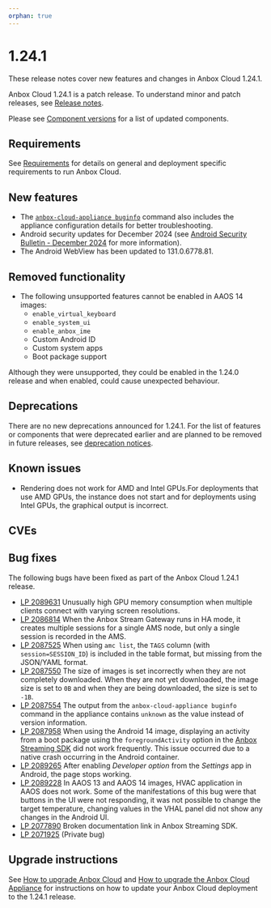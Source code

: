 ```yaml
---
orphan: true
---
```

# 1.24.1

These release notes cover new features and changes in Anbox Cloud 1.24.1.

Anbox Cloud 1.24.1 is a patch release. To understand minor and patch releases, see [Release notes](https://documentation.ubuntu.com/anbox-cloud/en/latest/reference/release-notes/release-notes).

Please see [Component versions](https://documentation.ubuntu.com/anbox-cloud/en/latest/reference/component-versions/) for a list of updated components.

## Requirements

See [Requirements](https://documentation.ubuntu.com/anbox-cloud/en/latest/reference/requirements/) for details on general and deployment specific requirements to run Anbox Cloud.

## New features

* The [`anbox-cloud-appliance buginfo`](https://documentation.ubuntu.com/anbox-cloud/en/latest/reference/cmd-ref/appliance/anbox-cloud-appliance_buginfo/) command also includes the appliance configuration details for better troubleshooting.<!--AC-2893-->
* Android security updates for December 2024 (see [Android Security Bulletin - December 2024](https://source.android.com/docs/security/bulletin/2024-12-01) for more information).
* The Android WebView has been updated to 131.0.6778.81.<!--AC-2985-->

## Removed functionality

* The following unsupported features cannot be enabled in AAOS 14 images:<!--AC-2849-->
  - `enable_virtual_keyboard`
  - `enable_system_ui`
  - `enable_anbox_ime`
  - Custom Android ID
  - Custom system apps
  - Boot package support

Although they were unsupported, they could be enabled in the 1.24.0 release and when enabled, could cause unexpected behaviour.

## Deprecations

There are no new deprecations announced for 1.24.1. For the list of features or components that were deprecated earlier and are planned to be removed in future releases, see [deprecation notices](https://documentation.ubuntu.com/anbox-cloud/en/latest/reference/deprecation-notices/).

## Known issues

* Rendering does not work for AMD and Intel GPUs.For deployments that use AMD GPUs, the instance does not start and for deployments using Intel GPUs, the graphical output is incorrect.<!--AC-2963-->

## CVEs

<!--Add security vulnerabilities addressed-->

## Bug fixes

The following bugs have been fixed as part of the Anbox Cloud 1.24.1 release.

* [LP 2089631](https://bugs.launchpad.net/anbox-cloud/+bug/2089631) Unusually high GPU memory consumption when multiple clients connect with varying screen resolutions.<!--AC-2988-->
* [LP 2086814](https://bugs.launchpad.net/anbox-cloud/+bug/2086814) When the Anbox Stream Gateway runs in HA mode, it creates multiple sessions for a single AMS node, but only a single session is recorded in the AMS.<!--AC-2866-->
* [LP 2087525](https://bugs.launchpad.net/anbox-cloud/+bug/2087525) When using `amc list`, the `TAGS` column (with `session=SESSION_ID`) is included in the table format, but missing from the JSON/YAML format.<!--AC-2890-->
* [LP 2087550](https://bugs.launchpad.net/anbox-cloud/+bug/2087550) The size of images is set incorrectly when they are not completely downloaded. When they are not yet downloaded, the image size is set to `0B` and when they are being downloaded, the size is set to `-1B`.<!--AC-2891-->
* [LP 2087554](https://bugs.launchpad.net/anbox-cloud/+bug/2087554) The output from the `anbox-cloud-appliance buginfo` command in the appliance contains `unknown` as the value instead of version information.<!--AC-2892-->
* [LP 2087958](https://bugs.launchpad.net/anbox-cloud/+bug/2087958) When using the Android 14 image, displaying an activity from a boot package using the `foregroundActivity` option in the [Anbox Streaming SDK](https://github.com/canonical/anbox-streaming-sdk/tree/main) did not work frequently. This issue occurred due to a native crash occurring in the Android container. <!--AC-2912-->
* [LP 2089265](https://bugs.launchpad.net/anbox-cloud/+bug/2089265) After enabling _Developer option_ from the _Settings_ app in Android, the page stops working.<!--AC-2979-->
* [LP 2089228](https://bugs.launchpad.net/anbox-cloud/+bug/2089228) In AAOS 13 and AAOS 14 images, HVAC application in AAOS does not work. Some of the manifestations of this bug were that buttons in the UI were not responding, it was not possible to change the target temperature, changing values in the VHAL panel did not show any changes in the Android UI.<!--AC-2976-->
* [LP 2077890](https://bugs.launchpad.net/anbox-cloud/+bug/2077890) Broken documentation link in Anbox Streaming SDK.
* [LP 2071925](https://bugs.launchpad.net/anbox-cloud/+bug/2071925) (Private bug)<!--AC-2844-->

## Upgrade instructions

See [How to upgrade Anbox Cloud](https://documentation.ubuntu.com/anbox-cloud/en/latest/howto/update/upgrade-anbox/#howto-upgrade-anbox-cloud) and [How to upgrade the Anbox Cloud Appliance](https://documentation.ubuntu.com/anbox-cloud/en/latest/howto/update/upgrade-appliance/#howto-upgrade-appliance) for instructions on how to update your Anbox Cloud deployment to the 1.24.1 release.
